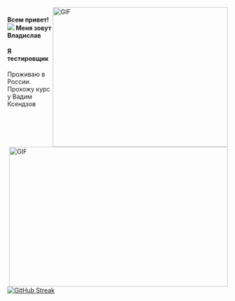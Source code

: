 <img align="right" alt="GIF" src="https://github.com/VladislavBroPiton/VladislavBroPiton/assets/132227845/dfdb16f6-49e2-41e5-b0b0-2a58e71e471f?raw=true" width="400" height="320" />  

#### Всем привет! ![](https://user-images.githubusercontent.com/18350557/176309783-0785949b-9127-417c-8b55-ab5a4333674e.gif)  Меня зовут Владислав
#### Я тестировщик

Проживаю в России. Прохожу курс у Вадим Ксендзов



 <img align="right" alt="GIF" src="https://github.com/abhisheknaiidu/abhisheknaiidu/blob/master/code.gif?raw=true" width="500" height="320" />    


[![GitHub Streak](https://streak-stats.demolab.com?user=VladislavBroPiton&theme=dark&hide_border=true&border_radius=4&locale=ru&date_format=M%20j%5B%2C%20Y%5D&card_width=500)](https://git.io/streak-stats)  
 
